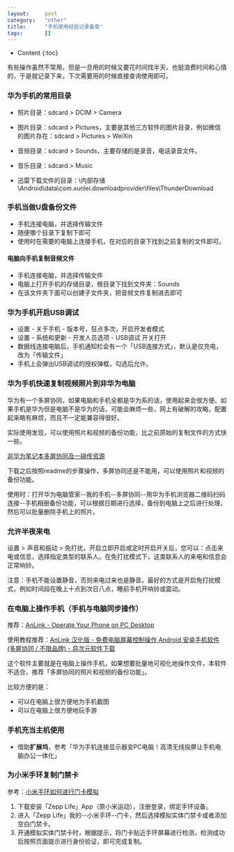 ```yaml
---
layout:		post
category:	"other"
title:		"手机使用经验记录备查"
tags:		[]
---
```

- Content
{:toc}


有些操作虽然不常用，但是一旦用的时候又要花时间找半天，也挺浪费时间和心情的，于是就记录下来，下次需要用的时候直接查询使用即可。



### 华为手机的常用目录

- 照片目录：sdcard > DCIM > Camera

- 图片目录：sdcard > Pictures，主要是其他三方软件的图片目录，例如微信的图片存在：sdcard > Pictures  > WeiXin

- 音频目录：sdcard > Sounds，主要存储的是录音，电话录音文件。

- 音乐目录：sdcard > Music

- 迅雷下载文件的目录：\内部存储\Android\data\com.xunlei.downloadprovider\files\ThunderDownload

  

### 手机当做U盘备份文件

- 手机连接电脑，并选择传输文件
- 随便哪个目录下复制下即可
- 使用时在需要的电脑上连接手机，在对应的目录下找到之前复制的文件即可。



#### 电脑向手机复制音频文件

- 手机连接电脑，并选择传输文件
- 电脑上打开手机的存储目录，根目录下找到文件夹：Sounds
- 在该文件夹下面可以创建子文件夹，把音频文件复制进去即可



### 华为手机开启USB调试

- 设置 - 关于手机 - 版本号，狂点多次，开启开发者模式
- 设置 - 系统和更新 - 开发人员选项 - USB调试 开关打开
- 数据线连接电脑后，手机通知栏会有一个「USB连接方式」，默认是仅充电，改为「传输文件」
- 手机上会弹出USB调试的授权弹框，勾选后允许。



### 华为手机快速复制视频照片到非华为电脑

华为有一个多屏协同，如果电脑和手机全都是华为系的话，使用起来会很方便。如果手机是华为但是电脑不是华为的话，可能会麻烦一些，网上有破解的攻略，配置起来略有麻烦，而且不一定能兼容得很好。



实际使用发现，可以使用照片和视频的备份功能，比之前原始的复制文件的方式快一些。



[非华为笔记本多屏协同及一碰传资源](https://download.csdn.net/download/oqqhun123/12613232)

下载之后按照readme的步骤操作，多屏协同还是不能用，可以使用照片和视频的备份功能。

使用时：打开华为电脑管家--我的手机--多屏协同--用华为手机浏览器二维码扫码连接--手机相册备份功能，可以根据日期进行选择，备份到电脑上之后进行处理，然后可以批量删除手机上的照片。





### 允许半夜来电

设置 > 声音和振动 > 免打扰，开启立即开启或定时开启开关后，您可以：点击来电或信息，选择指定类型的联系人。在免打扰模式下，这类联系人的来电和信息会正常响铃。



注意：手机不能设置静音，否则来电过来也是静音。最好的方式是开启免打扰模式，例如时间段在晚上十点到次日八点，睡前手机开响铃或震动。



### 在电脑上操作手机（手机与电脑同步操作）

推荐：[AnLink - Operate Your Phone on PC Desktop](https://anl.ink/)

使用教程推荐：[AnLink 汉化版 - 免费电脑屏幕控制操作 Android 安卓手机软件 (多屏协同 / 不限品牌) - 异次元软件下载](https://www.iplaysoft.com/anlink.html)



这个软件主要就是在电脑上操作手机，如果想要批量地可视化地操作文件，本软件不适合，推荐「多屏协同的照片和视频的备份功能」。



比较方便的是：

- 可以在电脑上很方便地为手机截图
- 可以在电脑上很方便地玩手游



### 手机充当主机使用

- 借助**扩展坞**，参考「华为手机连接显示器变PC电脑！高清无线投屏让手机电脑办公一体化」



### 为小米手环复制门禁卡

参考：[小米手环如何进行门卡模拟](https://cdn.cnbj1.fds.api.mi-img.com/ics-resources/articles/5fe2b18e97c8d262b957028b.html)

1. 下载安装「Zepp Life」App（原小米运动），注册登录，绑定手环设备。
2. 进入「Zepp Life」我的--小米手环--门卡，然后选择模拟实体门禁卡或者添加空白门禁卡。
3. 开通模拟实体门禁卡时，根据提示，将门卡贴近手环屏幕进行检测，检测成功后按照页面提示进行身份验证，即可完成复制。

